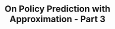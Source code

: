 ---
# Page settings
title: On Policy Prediction with Approximation - Part 3 # Define a title of your page
description: Approximate Solution Methods  # Define a description of your page
keywords: Reinforcement Learning # Define keywords for search engines
order: 7 # Define order of this page in list of all documentation documents
comments: false # Set to "true" in order to enable comments on this page. Make sure you properly setup "disqus_forum_shortname" variable in "_config.yml"

# Hero section
hero:
    title: Reinforcement Learning Notes
    text: <h3>Approximate Solution Methods</h3>On Policy Prediction with Approximation
---
